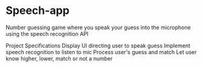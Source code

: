 # Speech-app
Number guessing game where you speak your guess into the microphone using the speech recognition API

Project Specifications
Display UI directing user to speak guess
Implement speech recognition to listen to mic
Process user's guess and match
Let user know higher, lower, match or not a number
